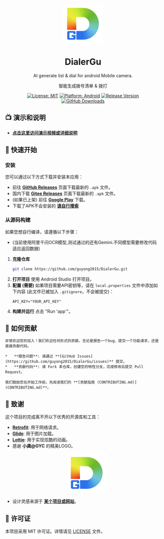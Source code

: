 <p align="center">
  <img src="dg.png" alt="应用Logo" width="128"/>
</p>

<h1 align="center">DialerGu</h1>

<p align="center">
  AI generate list & dial for android Mobile camera.
</p>
<p align="center">
  智能生成拨号清单 & 拨打
</p>


<p align="center">
    <a href="LICENSE"><img src="https://img.shields.io/badge/License-MIT-yellow.svg" alt="License: MIT"></a>
    <a href="#"><img src="https://img.shields.io/badge/Android-11.0%2B-green.svg" alt="Platform: Android"></a>
    <a href="https://github.com/guyong2015/DialerGu/releases"><img src="https://img.shields.io/github/v/release/guyong2015/DialerGu" alt="Release Version"></a>
    <a href="https://github.com/guyong2015/DialerGu/releases"><img src="https://img.shields.io/github/downloads/guyong2015/DialerGu/total" alt="GitHub Downloads"></a>
</p>

## 📺 演示和说明
*  **[点击这里访问演示视频或详细说明](https://guyong2015.github.io/DialerGu/)**

## 🚀 快速开始
### 安装

您可以通过以下方式下载并安装本应用：


*   前往 **[GitHub Releases](https://github.com/guyong2015/DialerGu/releases)** 页面下载最新的 `.apk` 文件。
*   国内下载 **[Gitee Releases](https://gitee.com/ufogy/DialerGu/blob/main/app/release/app-release.apk)** 页面下载最新的 `.apk` 文件。
*   (如果已上架) 前往 **[Google Play](https://play.google.com/store/apps/details?id=your.package.name)** 下载。
*   下载了APK不会安装的 **[请自行搜索](https://www.baidu.com/s?wd=%E5%A6%82%E4%BD%95%E5%9C%A8XXX%E6%89%8B%E6%9C%BA%E4%B8%8A%E5%AE%89%E8%A3%85%E6%9C%AA%E7%9F%A5%E6%9D%A5%E6%BA%90APK)**
### 从源码构建

如果您想自行编译，请遵循以下步骤：
*   (当前使用阿里千问OCR模型,测试通过的还有Gemini.不同模型需要修改代码适应返回数据)
1.  **克隆仓库**
    ```bash
    git clone https://github.com/guyong2015/DialerGu.git
    ```
2.  **打开项目**
    使用 Android Studio 打开项目。
3.  **配置 (需要)**
    如果项目需要API密钥等，请在 `local.properties` 文件中添加如下内容 (此文件已被加入 `.gitignore`，不会被提交)：
    ```properties
    API_KEY="YOUR_API_KEY"
    ```
4.  **构建并运行**
    点击 "Run 'app'"。
## 🤝 如何贡献

    非常欢迎您的加入！我们欢迎任何形式的贡献，无论是报告一个bug、提交一个功能请求，还是直接贡献代码。
    
    *   **报告问题**: 请通过 **[GitHub Issues](https://github.com/guyong2015/DialerGu/issues)** 提交。
    *   **贡献代码**: 请 Fork 本仓库，创建您的特性分支，完成修改后提交 Pull Request。
    
    我们鼓励您在开始工作前，先阅读我们的 **[贡献指南 (CONTRIBUTING.md)](CONTRIBUTING.md)**。
## 🙏 致谢

这个项目的完成离不开以下优秀的开源库和工具：

*   **[Retrofit](https://square.github.io/retrofit/)**: 用于网络请求。
*   **[Glide](https://github.com/bumptech/glide)**: 用于图片加载。
*   **[Lottie](https://airbnb.design/lottie/)**: 用于实现炫酷的动画。
* 感谢 **小龚@GYC** 的精美LOGO。
    <p align="center">
      <img src="dg.png" alt="应用Logo" width="128"/>
    </p>
*   设计灵感来源于 **[某个项目或网站](http://example.com)**。
## 📄 许可证

本项目采用 MIT 许可证。详情请见 [LICENSE](LICENSE) 文件。
